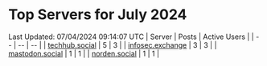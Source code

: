 # Top Servers for July 2024
Last Updated: 07/04/2024 09:14:07 UTC
| Server | Posts | Active Users |
| -- | -- | -- |
| [techhub.social](https://techhub.social/tags/PowerShell) | 5 | 3 |
| [infosec.exchange](https://infosec.exchange/tags/PowerShell) | 3 | 3 |
| [mastodon.social](https://mastodon.social/tags/PowerShell) | 1 | 1 |
| [norden.social](https://norden.social/tags/PowerShell) | 1 | 1 |
